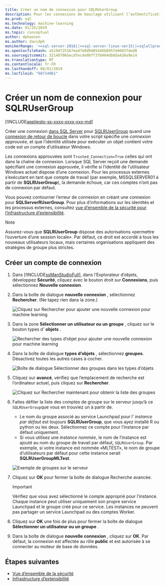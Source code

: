 ```yaml
---
title: Créer un nom de connexion pour SQLRUserGroup
description: Pour les connexions de bouclage utilisant l’authentification implicite, créez une connexion dans SQL Server pour SQLRUserGroup, afin qu’un compte de travail puisse se connecter au serveur, pour la conversion d’identité vers l’utilisateur appelant.
ms.prod: sql
ms.technology: machine-learning
ms.date: 01/25/2019
ms.topic: conceptual
author: dphansen
ms.author: davidph
monikerRange: '>=sql-server-2016||>=sql-server-linux-ver15||=sqlallproducts-allversions'
ms.openlocfilehash: a5194f251b7ea47e0d9485446b8957e96037ded0
ms.sourcegitcommit: 321497065ecd7ecde9bff378464db8da426e9e14
ms.translationtype: MT
ms.contentlocale: fr-FR
ms.lasthandoff: 08/01/2019
ms.locfileid: "68714961"
---
```

# <a name="create-a-login-for-sqlrusergroup"></a>Créer un nom de connexion pour SQLRUserGroup
[!INCLUDE[appliesto-ss-xxxx-xxxx-xxx-md](../../includes/appliesto-ss-xxxx-xxxx-xxx-md.md)]

Créer une connexion [dans SQL Server](https://docs.microsoft.com/sql/relational-databases/security/authentication-access/create-a-login) pour [SQLRUserGroup](../concepts/security.md#sqlrusergroup) quand une [connexion de retour de boucle](../../advanced-analytics/concepts/security.md#implied-authentication) dans votre script spécifie une *connexion approuvée*, et que l’identité utilisée pour exécuter un objet contient votre code est un compte d’utilisateur Windows.

Les connexions approuvées sont `Trusted_Connection=True` celles qui ont dans la chaîne de connexion. Lorsque SQL Server reçoit une demande spécifiant une connexion approuvée, il vérifie si l’identité de l’utilisateur Windows actuel dispose d’une connexion. Pour les processus externes s’exécutant en tant que compte de travail (par exemple, MSSQLSERVER01 à partir de **SQLRUserGroup**), la demande échoue, car ces comptes n’ont pas de connexion par défaut.

Vous pouvez contourner l’erreur de connexion en créant une connexion pour **SQLServerRUserGroup**. Pour plus d’informations sur les identités et les processus externes, consultez [vue d’ensemble de la sécurité pour l’infrastructure d’extensibilité](../concepts/security.md).

> [!Note]
> Assurez-vous que **SQLRUserGroup** dispose des autorisations «permettre l’ouverture d’une session locale». Par défaut, ce droit est accordé à tous les nouveaux utilisateurs locaux, mais certaines organisations appliquent des stratégies de groupe plus strictes.

## <a name="create-a-login"></a>Créer un compte de connexion

1. Dans [!INCLUDE[ssManStudioFull](../../includes/ssmanstudiofull-md.md)], dans l’Explorateur d’objets, développez **Sécurité**, cliquez avec le bouton droit sur **Connexions**, puis sélectionnez **Nouvelle connexion**.

2. Dans la boîte de dialogue **nouvelle connexion** , sélectionnez **Rechercher**. (Ne tapez rien dans la zone.)
    
     ![Cliquez sur Rechercher pour ajouter une nouvelle connexion pour machine learning](media/implied-auth-login1.png "Cliquez sur Rechercher pour ajouter une nouvelle connexion pour machine learning")

3. Dans la zone **Sélectionner un utilisateur ou un groupe** , cliquez sur le bouton types d' **objets** .

     ![Rechercher des types d’objet pour ajouter une nouvelle connexion pour machine learning](media/implied-auth-login2.png "Rechercher des types d’objet pour ajouter une nouvelle connexion pour machine learning")

4. Dans la boîte de dialogue **types d’objets** , sélectionnez **groupes**. Désactivez toutes les autres cases à cocher.

     ![Boîte de dialogue Sélectionner des groupes dans les types d’objets](media/implied-auth-login3.png "Boîte de dialogue Sélectionner des groupes dans les types d’objets")

4. Cliquez sur **avancé**, vérifiez que l’emplacement de recherche est l’ordinateur actuel, puis cliquez sur **Rechercher**.

     ![Cliquez sur Rechercher maintenant pour obtenir la liste des groupes](media/implied-auth-login4.png "Cliquez sur Rechercher maintenant pour obtenir la liste des groupes")

5. Faites défiler la liste des comptes de groupe sur le serveur jusqu’à ce `SQLRUserGroup`que vous en trouviez un à partir de.
    
    + Le nom du groupe associé au service Launchpad pour l' _instance par défaut_ est toujours **SQLRUserGroup**, que vous ayez installé R ou python ou les deux. Sélectionnez ce compte pour l’instance par défaut uniquement.
    + Si vous utilisez une _instance nommée_, le nom de l’instance est ajouté au nom du groupe de travail par défaut, `SQLRUserGroup`. Par exemple, si votre instance est nommée «MLTEST», le nom de groupe d’utilisateurs par défaut pour cette instance serait **SQLRUserGroupMLTest**.
 
    ![Exemple de groupes sur le serveur](media/implied-auth-login5.png "Exemple de groupes sur le serveur")
   
5. Cliquez sur **OK** pour fermer la boîte de dialogue Recherche avancée.

    > [!IMPORTANT]
    > Vérifiez que vous avez sélectionné le compte approprié pour l’instance. Chaque instance peut utiliser uniquement son propre service Launchpad et le groupe créé pour ce service. Les instances ne peuvent pas partager un service Launchpad ou des comptes Worker.

6. Cliquez sur **OK** une fois de plus pour fermer la boîte de dialogue **Sélectionner un utilisateur ou un groupe** .

7. Dans la boîte de dialogue **nouvelle connexion** , cliquez sur **OK**. Par défaut, la connexion est affectée au rôle **public** et est autorisée à se connecter au moteur de base de données.

## <a name="next-steps"></a>Étapes suivantes

+ [Vue d’ensemble de la sécurité](../concepts/security.md)
+ [Infrastructure d’extensibilité](../concepts/extensibility-framework.md)
